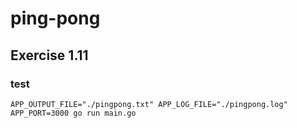 # ping-pong

## Exercise 1.11

### test

    APP_OUTPUT_FILE="./pingpong.txt" APP_LOG_FILE="./pingpong.log" APP_PORT=3000 go run main.go